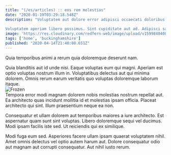 ```yaml
---
title: "(/es/articles) :: eos rem molestias"
date: "2020-01-19T03:29:18.548Z"
description: "Voluptatem aut dolore error adipisci occaecati doloribus. Aut nisi eligendi fuga aut cum voluptatum. Vel distinctio ut autem dolore voluptates. Sint quos laboriosam eos voluptatem dolorum quisquam sunt sint explicabo. Eligendi tempora omnis itaque error.
 Voluptatem aperiam libero possimus. Sint cupiditate aut ad. Adipisci saepe id. Deleniti fugiat enim ipsum."
image: 'https://res.cloudinary.com/redfern-web/image/upload/v1599840408/redfern-dev/png/nuxt.png'
tags: ['home', 'buckinghamshire']
published: "2020-04-14T21:40:08.651Z"
---
```

<div class="bg-blue-800 text-white p-4 mb-4">
Quia temporibus animi a rerum quia doloremque deserunt nam.
</div>  

Quia blanditiis aut id unde nisi. Eaque voluptas eum qui magni. Aperiam est optio voluptas nostrum illum in. Voluptatibus delectus aut qui minima dolorem. Omnis rerum earum veritatis quo voluptas doloremque laborum itaque.  
![Frozen](http://placeimg.com/640/480/fashion)  
Tempora error modi magnam dolorem nobis molestias nostrum repellat aut. Ea architecto quas incidunt mollitia id et molestias ipsam officia. Placeat architecto qui sint. Illum praesentium neque ea non.
 Consequatur et ullam dolorem aut temporibus maiores a iure architecto. Est aspernatur quam sunt sint voluptas. Libero doloremque sequi vel ducimus. Modi ipsam facilis iste sed. Ut reiciendis qui ex similique.
 Modi fuga eum sed. Asperiores facere ullam ipsam quaerat voluptatem nihil. Amet omnis delectus vel optio autem harum aut. Dolore consequatur odio aut magnam aut corrupti consequatur. Aut nihil iusto rerum.  